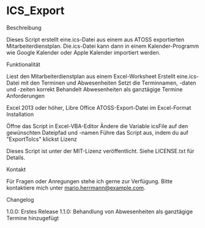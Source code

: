 # ICS_Export

Beschreibung

Dieses Script erstellt eine.ics-Datei aus einem aus ATOSS exportierten Mitarbeiterdienstplan. Die.ics-Datei kann dann in einem Kalender-Programm wie Google Kalender oder Apple Kalender importiert werden.

Funktionalität

Liest den Mitarbeiterdienstplan aus einem Excel-Worksheet
Erstellt eine.ics-Datei mit den Terminen und Abwesenheiten
Setzt die Terminnamen, -daten und -zeiten korrekt
Behandelt Abwesenheiten als ganztägige Termine
Anforderungen

Excel 2013 oder höher, Libre Office
ATOSS-Export-Datei im Excel-Format
Installation

Öffne das Script in Excel-VBA-Editor
Ändere die Variable icsFile auf den gewünschten Dateipfad und -namen
Führe das Script aus, indem du auf "ExportToIcs" klickst
Lizenz

Dieses Script ist unter der MIT-Lizenz veröffentlicht. Siehe LICENSE.txt für Details.

Kontakt

Für Fragen oder Anregungen stehe ich gerne zur Verfügung. Bitte kontaktiere mich unter mario.herrmann@example.com.

Changelog

1.0.0: Erstes Release
1.1.0: Behandlung von Abwesenheiten als ganztägige Termine hinzugefügt
